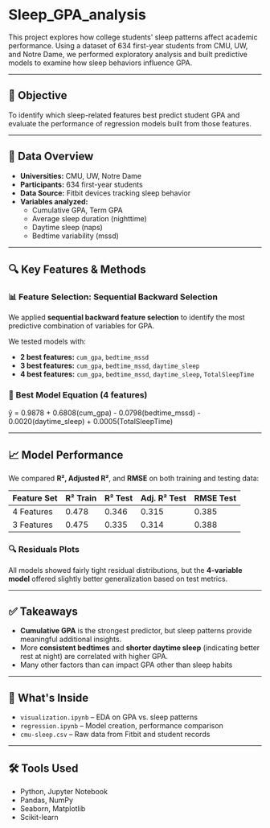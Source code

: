 # Sleep_GPA_analysis

This project explores how college students' sleep patterns affect academic performance. Using a dataset of 634 first-year students from CMU, UW, and Notre Dame, we performed exploratory analysis and built predictive models to examine how sleep behaviors influence GPA.

---

## 📌 Objective
To identify which sleep-related features best predict student GPA and evaluate the performance of regression models built from those features.

---

## 🧠 Data Overview
- **Universities:** CMU, UW, Notre Dame  
- **Participants:** 634 first-year students  
- **Data Source:** Fitbit devices tracking sleep behavior  
- **Variables analyzed:**
  - Cumulative GPA, Term GPA  
  - Average sleep duration (nighttime)  
  - Daytime sleep (naps)  
  - Bedtime variability (mssd)

---

## 🔍 Key Features & Methods

### 📊 Feature Selection: Sequential Backward Selection
We applied **sequential backward feature selection** to identify the most predictive combination of variables for GPA.

We tested models with:
- **2 best features:** `cum_gpa`, `bedtime_mssd`
- **3 best features:** `cum_gpa`, `bedtime_mssd`, `daytime_sleep`
- **4 best features:** `cum_gpa`, `bedtime_mssd`, `daytime_sleep`, `TotalSleepTime`

### 🧮 Best Model Equation (4 features)
ŷ = 0.9878 + 0.6808(cum_gpa) - 0.0798(bedtime_mssd) - 0.0020(daytime_sleep) + 0.0005(TotalSleepTime)



---

## 📈 Model Performance
We compared **R², Adjusted R²**, and **RMSE** on both training and testing data:

| Feature Set | R² Train | R² Test | Adj. R² Test | RMSE Test |
|-------------|----------|---------|--------------|-----------|
| 4 Features  | 0.478    | 0.346   | 0.315        | 0.385     |
| 3 Features  | 0.475    | 0.335   | 0.314        | 0.388     |

### 🔍 Residuals Plots
All models showed fairly tight residual distributions, but the **4-variable model** offered slightly better generalization based on test metrics.

---

## ✅ Takeaways
- **Cumulative GPA** is the strongest predictor, but sleep patterns provide meaningful additional insights.
- More **consistent bedtimes** and **shorter daytime sleep** (indicating better rest at night) are correlated with higher GPA.
- Many other factors than can impact GPA other than sleep habits
---

## 📁 What's Inside
- `visualization.ipynb` – EDA on GPA vs. sleep patterns  
- `regression.ipynb` – Model creation, performance comparison  
- `cmu-sleep.csv` – Raw data from Fitbit and student records

---

## 🛠️ Tools Used
- Python, Jupyter Notebook  
- Pandas, NumPy  
- Seaborn, Matplotlib  
- Scikit-learn

